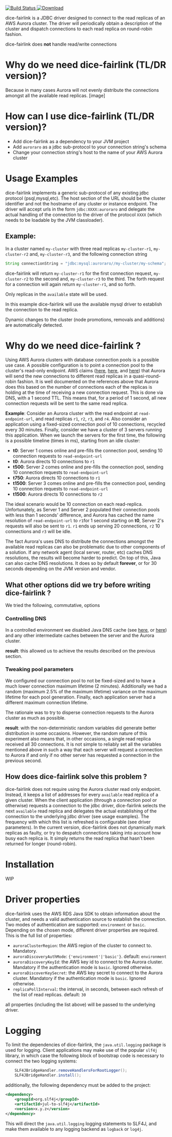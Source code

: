 [![Build Status](https://travis-ci.com/DiceTechnology/dice-fairlink.svg?token=F6ktiNWbNbvGRbN5NmqA&branch=master)](https://travis-ci.com/DiceTechnology/dice-fairlink)[ ![Download](https://api.bintray.com/packages/dicetechnology/dice-fairlink/dice-fairlink/images/download.svg?version=1.0.3) ](https://bintray.com/dicetechnology/dice-fairlink/dice-fairlink/1.0.3/link)

dice-fairlink is a JDBC driver designed to connect to the read replicas of an AWS Aurora cluster.
The driver will periodically obtain a description of the cluster and dispatch connections to each read replica
on round-robin fashion.

dice-fairlink does **not** handle read/write connections

# Why do we need dice-fairlink (TL/DR version)?
Because in many cases Aurora will not evenly distribute the connections amongst all the available read replicas.
[image]

# How can I use dice-fairlink (TL/DR version)?
- Add dice-fairlink as a dependency to your JVM project
- Add `auroraro` as a jdbc sub-protocol to your connection string's schema
- Change your connection string's host to the name of your AWS Aurora cluster 

# Usage Examples

dice-fairlink implements a generic sub-protocol of any existing jdbc protocol (psql,mysql,etc). The host section
of the URL should be the cluster identifier and not the hostname of any cluster or instance endpoint.
The driver will accept urls in the form `jdbc:XXXX:auroraro` and delegate the actual handling of the connection
to the driver of the protocol `XXXX` (which needs to be loadable by the JVM classloader).

## Example:

In a cluster named `my-cluster` with three read replicas `my-cluster-r1`, `my-cluster-r2` and, `my-cluster-r3`, and 
the following connection string
```java
String connectionString = "jdbc:mysql:auroraro//my-cluster/my-schema";
```
dice-fairlink will return `my-cluster-r1` for the first connection request, `my-cluster-r2` to the second
and, `my-cluster-r3` to the third. The forth request for a connection will again return `my-cluster-r1`, and so forth.

Only replicas in the `available` state will be used. 

In this example dice-fairlink will use the available mysql driver to establish the connection to the read replica.

Dynamic changes to the cluster (node promotions, removals and additions) are automatically detected.

# Why do we need dice-fairlink ?
Using AWS Aurora clusters with database connection pools is a possible use case. A possible configuration is to point
a connection pool to the cluster's read-only endpoint. AWS claims ([here](https://aws.amazon.com/blogs/aws/new-reader-endpoint-for-amazon-aurora-load-balancing-higher-availability/),
[here](https://docs.aws.amazon.com/AmazonRDS/latest/AuroraUserGuide/Aurora.Overview.Endpoints.html), and
[here](https://docs.aws.amazon.com/AmazonRDS/latest/AuroraUserGuide/CHAP_Aurora.html#Aurora.Overview.Endpoints)) 
that Aurora will send the new connections to different read replicas in a quasi-round-robin fashion. It is well documented on
the references above that Aurora does this based on the number of connections each of the replicas is holding at the time of receiving a new connection request. This is done via DNS, with a 1 second TTL. This means that, for a period of 1 
second, all new connection requests will be sent to the same read replica.

**Example**:
Consider an Aurora cluster with the read endpoint at `read-endpoint-url`, and read replicas `r1`, `r2`, `r3`, and `r4`.
Also consider an application using a fixed-sized connection pool of 10 connections, recycled every 30 minutes. Finally,
consider we have a cluster of 3 servers running this application. When we launch the servers for the first time, the 
following is a possible timeline (times in ms), starting from an idle cluster:
- **t0**: Server 1 comes online and pre-fills the connection pool, sending 10 connection requests to `read-endpoint-url`
- **t0**: Aurora directs 10 connections to `r1`
- **t500**: Server 2 comes online and pre-fills the connection pool, sending 10 connection requests to `read-endpoint-url`
- **t750**: Aurora directs 10 connections to `r1`
- **t1500**: Server 3 comes online and pre-fills the connection pool, sending 10 connection requests to `read-endpoint-url`
- **t1500**: Aurora directs 10 connections to `r2`

The ideal scenario would be 10 connection on each read-replica. Unfortunately, as Server 1 and Server 2 populated their 
connection pools with less than 1 seconds' difference, and Aurora has cached the name resolution of `read-endpoint-url` 
to `r1`for 1 second starting on **t0**, Server 2's requests will also be sent to `r1`. `r1` ends up serving 20 connections,
`r2` 10 connections and `r3` will be idle. 

The fact Aurora's uses DNS to distribute the connections amongst the available read replicas can also be problematic due to
other components of a solution. If any network agent (local server, router, etc) caches DNS resolutions, the results will
become harder to predict. On top of this, Java can also cache DNS resolutions. It does so by default **forever**, 
or for 30 seconds depending on the JVM version and vendor.

## What other options did we try before writing dice-fairlink ?
We tried the following, commutative, options

### Controlling DNS
In a controlled environment we disabled Java DNS cache (see [here](https://docs.aws.amazon.com/sdk-for-java/v1/developer-guide/java-dg-jvm-ttl.html),
or [here](https://docs.oracle.com/javase/7/docs/technotes/guides/net/properties.html)) and any other intermediate caches between the server
and the Aurora cluster. 

**result**: this allowed us to achieve the results described on the previous section.

### Tweaking pool parameters
We configured our connection pool to not be fixed-sized and to have a much lower connection maximum lifetime (2 minutes).
Additionally we had a random (maximum 2.5% of the maximum lifetime) variance on the maximum lifetime for each pool generation. 
Finally, each application server had a different maximum connection lifetime.
 
The rationale was to try to disperse connection requests to the Aurora cluster as much as possible. 

**result**: with the non-deterministic random variables did generate better distribution in some occasions. However, the 
random nature of this experiment also means that, in other occasions, a single read replica received all 30 connections.
It is not simple to reliably set all the variables mentioned above in such a way that each server will request a connection
to Aurora if and only if no other server has requested a connection in the previous second. 

## How does dice-fairlink solve this problem ?
dice-fairlink does not require using the Aurora cluster read only endpoint. Instead, it keeps a list of addresses
for every `available` read replica of a given cluster. When the client application (through a connection pool or otherwise)
requests a connection to the jdbc driver, dice-fairlink selects the next `available` read replica and delegates the
actual establishing of the connection to the underlying jdbc driver (see usage examples). 
The frequency with which this list is refreshed is configurable (see driver parameters). 
In the current version, dice-fairlink does not dynamically mark replicas as faulty, or try to despatch connections 
taking into account how busy each replica is. It simply returns the read replica that hasn't been returned for longer
(round-robin).

# Installation

WIP


# Driver properties
dice-fairlink uses the AWS RDS Java SDK to obtain information about the cluster, and needs a valid authentication
source to establish the connection. Two modes of authentication are supported: `environment` or `basic`. Depending
on the chosen mode, different driver properties are required. This is the full list of properties:
- `auroraClusterRegion`: the AWS region of the cluster to connect to. Mandatory.
- `auroraDiscoveryAuthMode`: `{'environment'|'basic'}`. default: `environment`
- `auroraDiscoveryKeyId`: the AWS key id to connect to the Aurora cluster. Mandatory if the authentication mode is `basic`. 
Ignored otherwise.
- `auroraDiscoverKeySecret`: the AWS key secret to connect to the Aurora cluster. Mandatory if the authentication mode is `basic`. 
Ignored otherwise.
- `replicaPollInterval`: the interval, in seconds, between each refresh of the list of read replicas. default: `30` 


all properties (including the list above) will be passed to the underlying driver.

# Logging
To limit the dependencies of dice-fairlink, the `java.util.logging` package is used for logging. 
Client applications may make use of the popular `slf4j` library, in which case the following block of 
bootstrap code is necessary to connect the two logging systems:
```java
    SLF4JBridgeHandler.removeHandlersForRootLogger();
    SLF4JBridgeHandler.install();
```
additionally, the following dependency must be added to the project:
```xml
<dependency>
    <groupId>org.slf4j</groupId>
    <artifactId>jul-to-slf4j</artifactId>
    <version>x.y.z</version>
</dependency>
```
This will direct the `java.util.logging` logging statements to SLF4J, and make them available to any
logging backend as `logback` or `log4j`.
